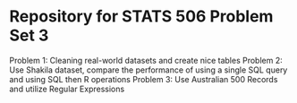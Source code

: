 # Repository for STATS 506 Problem Set 3

Problem 1: Cleaning real-world datasets and create nice tables
Problem 2: Use Shakila dataset, compare the performance of using a single SQL query and using SQL then R operations
Problem 3: Use Australian 500 Records and utilize Regular Expressions

